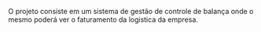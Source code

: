 O projeto consiste em um sistema de gestão de controle de balança onde o mesmo poderá ver o faturamento da logistica da empresa.
